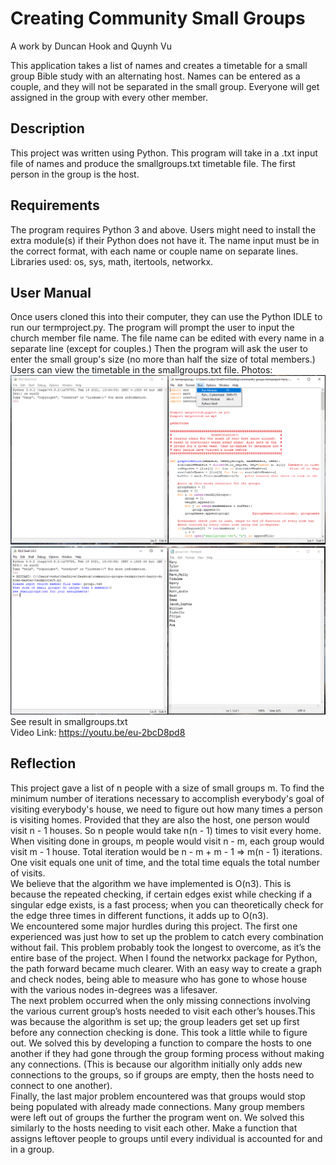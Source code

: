 # Creating Community Small Groups
A work by Duncan Hook and Quynh Vu

This application takes a list of names and creates a timetable for a small group Bible study with an alternating host. Names can be entered as a couple, and they will not be separated in the small group. Everyone will get assigned in the group with every other member. 

## Description
This project was written using Python. This program will take in a .txt input file of names and produce the smallgroups.txt timetable file. The first person in the group is the host. 

## Requirements
The program requires Python 3 and above. Users might need to install the extra module(s) if their Python does not have it. The name input must be in the correct format, with each name or couple name on separate lines. Libraries used: os, sys, math, itertools, networkx.

## User Manual
Once users cloned this into their computer, they can use the Python IDLE to run our termproject.py. The program will prompt the user to input the church member file name. The file name can be edited with every name in a separate line (except for couples.) Then the program will ask the user to enter the small group's size (no more than half the size of total members.) Users can view the timetable in the smallgroups.txt file.
Photos:![](Images/UserManual1.PNG)  
![](Images/UserManual2.png) 
See result in smallgroups.txt   
Video Link: https://youtu.be/eu-2bcD8pd8
 
## Reflection
This project gave a list of n people with a size of small groups m. To find the minimum number of iterations necessary to accomplish everybody's goal of visiting everybody's house, we need to figure out how many times a person is visiting homes. Provided that they are also the host, one person would visit n - 1 houses. So n people would take n(n - 1) times to visit every home. When visiting done in groups, m people would visit n - m, each group would visit m - 1 house. Total iteration would be n - m + m - 1 => m(n - 1) iterations.  
One visit equals one unit of time, and the total time equals the total number of visits.  
We believe that the algorithm we have implemented is O(n3). This is because the repeated checking, if certain edges exist while checking if a singular edge exists, is a fast process; when you can theoretically check for the edge three times in different functions, it adds up to O(n3).  
We encountered some major hurdles during this project. The first one experienced was just how to set up the problem to catch every combination without fail. This problem probably took the longest to overcome, as it’s the entire base of the project. When I found the networkx package for Python, the path forward became much clearer. With an easy way to create a graph and check nodes, being able to measure who has gone to whose house with the various nodes in-degrees was a lifesaver.  
The next problem occurred when the only missing connections involving the various current group’s hosts needed to visit each other’s houses.This was because the algorithm is set up; the group leaders get set up first before any connection checking is done. This took a little while to figure out. We solved this by developing a function to compare the hosts to one another if they had gone through the group forming process without making any connections. (This is because our algorithm initially only adds new connections to the groups, so if groups are empty, then the hosts need to connect to one another).  
Finally, the last major problem encountered was that groups would stop being populated with already made connections. Many group members were left out of groups the further the program went on. We solved this similarly to the hosts needing to visit each other. Make a function that assigns leftover people to groups until every individual is accounted for and in a group.
